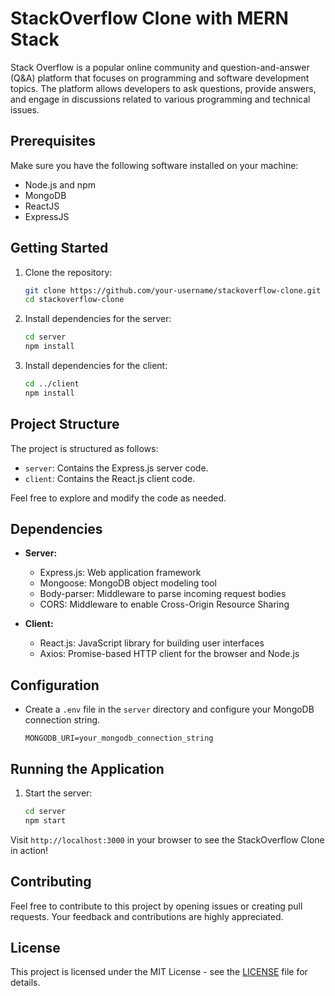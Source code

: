 # StackOverflow Clone with MERN Stack


Stack Overflow is a popular online community and question-and-answer (Q&A) platform that focuses on programming and software development topics. The platform allows developers to ask questions, provide answers, and engage in discussions related to various programming and technical issues.


## Prerequisites

Make sure you have the following software installed on your machine:

- Node.js and npm
- MongoDB
- ReactJS
- ExpressJS



## Getting Started

1. Clone the repository:

   ```bash
   git clone https://github.com/your-username/stackoverflow-clone.git
   cd stackoverflow-clone
   ```

2. Install dependencies for the server:

   ```bash
   cd server
   npm install
   ```

3. Install dependencies for the client:

   ```bash
   cd ../client
   npm install
   ```

## Project Structure

The project is structured as follows:

- `server`: Contains the Express.js server code.
- `client`: Contains the React.js client code.

Feel free to explore and modify the code as needed.

## Dependencies

- **Server:**
  - Express.js: Web application framework
  - Mongoose: MongoDB object modeling tool
  - Body-parser: Middleware to parse incoming request bodies
  - CORS: Middleware to enable Cross-Origin Resource Sharing

- **Client:**
  - React.js: JavaScript library for building user interfaces
  - Axios: Promise-based HTTP client for the browser and Node.js

## Configuration

- Create a `.env` file in the `server` directory and configure your MongoDB connection string.

   ```env
   MONGODB_URI=your_mongodb_connection_string
   ```

## Running the Application

1. Start the server:

   ```bash
   cd server
   npm start
   ```


Visit `http://localhost:3000` in your browser to see the StackOverflow Clone in action!

## Contributing

Feel free to contribute to this project by opening issues or creating pull requests. Your feedback and contributions are highly appreciated.

## License

This project is licensed under the MIT License - see the [LICENSE](LICENSE) file for details.
